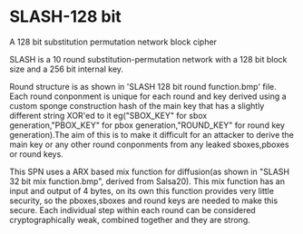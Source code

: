 # SLASH-128 bit
A 128 bit substitution permutation network block cipher


SLASH is a 10 round substitution-permutation network with a 128 bit block size and a 256 bit internal key.

Round structure is as shown in 'SLASH 128 bit round function.bmp' file. Each round conponment is unique for each round and key derived using a custom sponge construction hash
of the main key that has a slightly different string XOR'ed to it eg("SBOX_KEY" for sbox generation,"PBOX_KEY" for pbox generation,"ROUND_KEY" for round key generation).The aim
of this is to make it difficult for an attacker to derive the main key or any other round conponments from any leaked sboxes,pboxes or round keys.

This SPN uses a ARX based mix function for diffusion(as shown in "SLASH 32 bit mix function.bmp", derived from Salsa20). This mix function has an input and output of 4 bytes,
on its own this function provides very little security, so the pboxes,sboxes and round keys are needed to make this secure. Each individual step within each round can be
considered cryptographically weak, combined together and they are strong.

